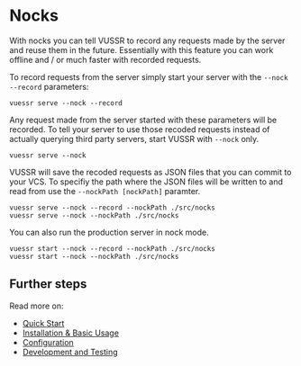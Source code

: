 # Nocks

With nocks you can tell VUSSR to record any requests made by the server and reuse them in the future.
Essentially with this feature you can work offline and / or much faster with recorded requests.

To record requests from the server simply start your server with the `--nock --record` parameters:

```console
vuessr serve --nock --record
```

Any request made from the server started with these parameters will be recorded. To tell your server
to use those recoded requests instead of actually querying third party servers, start VUSSR with
`--nock` only.

```console
vuessr serve --nock
```

VUSSR will save the recoded requests as JSON files that you can commit to your VCS. To specifiy the
path where the JSON files will be written to and read from use the `--nockPath [nockPath]` paramter.

```console
vuessr serve --nock --record --nockPath ./src/nocks
vuessr serve --nock --nockPath ./src/nocks
```

You can also run the production server in nock mode.

```console
vuessr start --nock --record --nockPath ./src/nocks
vuessr start --nock --nockPath ./src/nocks
```

## Further steps

Read more on:

- [Quick Start](../README.md#quick-start)
- [Installation & Basic Usage](./installation-basic-usage.md)
- [Configuration](./configuration.md)
- [Development and Testing](./development-and-testing.md)
